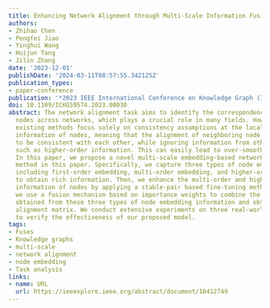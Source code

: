 ```yaml
---
title: Enhancing Network Alignment through Multi-Scale Information Fusion
authors:
- Zhihao Chen
- Pengfei Jiao
- Yinghui Wang
- Huijun Tang
- Jilin Zhang
date: '2023-12-01'
publishDate: '2024-03-11T08:57:55.342125Z'
publication_types:
- paper-conference
publication: '*2023 IEEE International Conference on Knowledge Graph (ICKG)*'
doi: 10.1109/ICKG59574.2023.00030
abstract: The network alignment task aims to identify the correspondence of the same
  nodes across networks, which plays a crucial role in many fields. However, most
  existing methods focus solely on consistency assumptions at the local structure
  information of nodes, meaning that the alignment of neighboring node pairs tends
  to be consistent with each other, while ignoring information from other scales,
  such as higher-order information. This can easily lead to over-smoothing issues.
  In this paper, we propose a novel multi-scale embedding-based network alignment
  method in this paper. Specifically, we capture three types of node embedding information,
  including first-order embedding, multi-order embedding, and higher-order embedding,
  to obtain rich information. Then, we enhance the multi-order and higher-order embedding
  information of nodes by applying a stable-pair based fine-tuning method. Finally,
  we use a fusion mechanism based on importance weights to combine the alignment matrices
  obtained from these three types of node embedding information and obtain the optimal
  alignment matrix. We conduct extensive experiments on three real-world datasets
  to verify the effectiveness of our proposed model.
tags:
- Fuses
- Knowledge graphs
- multi-scale
- network alignment
- node embedding
- Task analysis
links:
- name: URL
  url: https://ieeexplore.ieee.org/abstract/document/10412749
---
```

